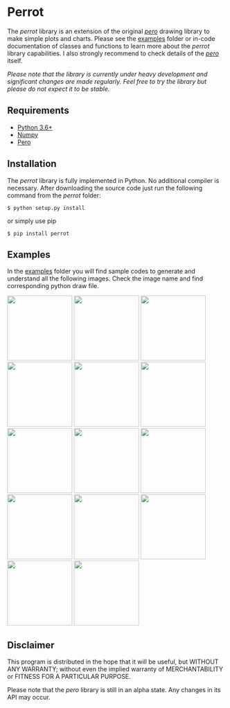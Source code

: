 # Perrot

The *perrot* library is an extension of the original [*pero*](https://github.com/xxao/pero/) drawing library
to make simple plots and charts. Please see the [examples](https://github.com/xxao/perrot/tree/master/examples) folder
or in-code documentation of classes and functions to learn more about the *perrot* library capabilities.
I also strongly recommend to check details of the [*pero*](https://github.com/xxao/pero/) itself.

*Please note that the library is currently under heavy development and significant changes are made regularly. Feel free
to try the library but please do not expect it to be stable.*

## Requirements

- [Python 3.6+](https://www.python.org)
- [Numpy](https://pypi.org/project/numpy/)
- [Pero](https://github.com/xxao/pero/)


## Installation

The *perrot* library is fully implemented in Python. No additional compiler is necessary. After downloading the source
code just run the following command from the *perrot* folder:

```$ python setup.py install```

or simply use pip

```$ pip install perrot```


## Examples

In the [examples](https://github.com/xxao/perrot/tree/master/examples) folder you will find sample codes to generate and
understand all the following images. Check the image name and find corresponding python draw file.

<p>
    <img src="https://raw.githubusercontent.com/xxao/perrot/master/examples/images/plot_annotations.png" height="150"/>
    <img src="https://raw.githubusercontent.com/xxao/perrot/master/examples/images/plot_axes.png" height="150"/>
    <img src="https://raw.githubusercontent.com/xxao/perrot/master/examples/images/plot_band.png" height="150"/>
    <img src="https://raw.githubusercontent.com/xxao/perrot/master/examples/images/plot_bars.png" height="150"/>
    <img src="https://raw.githubusercontent.com/xxao/perrot/master/examples/images/plot_empty.png" height="150"/>
    <img src="https://raw.githubusercontent.com/xxao/perrot/master/examples/images/plot_heatmap.png" height="150"/>
    <img src="https://raw.githubusercontent.com/xxao/perrot/master/examples/images/plot_histogram.png" height="150"/>
    <img src="https://raw.githubusercontent.com/xxao/perrot/master/examples/images/plot_lines.png" height="150"/>
    <img src="https://raw.githubusercontent.com/xxao/perrot/master/examples/images/plot_multiplot.png" height="150"/>
    <img src="https://raw.githubusercontent.com/xxao/perrot/master/examples/images/plot_profile.png" height="150"/>
    <img src="https://raw.githubusercontent.com/xxao/perrot/master/examples/images/plot_scatter.png" height="150"/>
    <img src="https://raw.githubusercontent.com/xxao/perrot/master/examples/images/plot_stacks.png" height="150"/>
    <img src="https://raw.githubusercontent.com/xxao/perrot/master/examples/images/venn_diagram.png" height="150"/>
    <img src="https://raw.githubusercontent.com/xxao/perrot/master/examples/images/pie_chart.png" height="150"/>
</p>


## Disclaimer

This program is distributed in the hope that it will be useful, but WITHOUT ANY WARRANTY; without even the implied
warranty of MERCHANTABILITY or FITNESS FOR A PARTICULAR PURPOSE.

Please note that the *pero* library is still in an alpha state. Any changes in its API may occur.